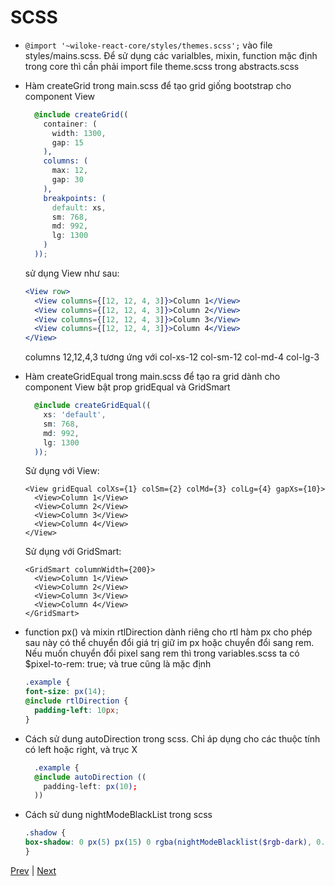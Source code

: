 [6]: ./css-modules.md
[8]: ../js/redux-saga.md

<!-- content -->

# SCSS

- `@import '~wiloke-react-core/styles/themes.scss';` vào file styles/mains.scss.
  Để sử dụng các varialbles, mixin, function mặc định trong core thì cần phải import file theme.scss trong abstracts.scss

- Hàm createGrid trong main.scss để tạo grid giống bootstrap cho component View

  ```SCSS
    @include createGrid((
      container: (
        width: 1300,
        gap: 15
      ),
      columns: (
        max: 12,
        gap: 30
      ),
      breakpoints: (
        default: xs,
        sm: 768,
        md: 992,
        lg: 1300
      )
    ));
  ```

  sử dụng View như sau:

  ```jsx
  <View row>
    <View columns={[12, 12, 4, 3]}>Column 1</View>
    <View columns={[12, 12, 4, 3]}>Column 2</View>
    <View columns={[12, 12, 4, 3]}>Column 3</View>
    <View columns={[12, 12, 4, 3]}>Column 4</View>
  </View>
  ```

  columns 12,12,4,3 tương ứng với col-xs-12 col-sm-12 col-md-4 col-lg-3

- Hàm createGridEqual trong main.scss để tạo ra grid dành cho component View bật prop gridEqual và GridSmart

  ```SCSS
    @include createGridEqual((
      xs: 'default',
      sm: 768,
      md: 992,
      lg: 1300
    ));
  ```

  Sử dụng với View:

  ```TSX
  <View gridEqual colXs={1} colSm={2} colMd={3} colLg={4} gapXs={10}>
    <View>Column 1</View>
    <View>Column 2</View>
    <View>Column 3</View>
    <View>Column 4</View>
  </View>
  ```

  Sử dụng với GridSmart:

  ```tsx
  <GridSmart columnWidth={200}>
    <View>Column 1</View>
    <View>Column 2</View>
    <View>Column 3</View>
    <View>Column 4</View>
  </GridSmart>
  ```

- function px() và mixin rtlDirection dành riêng cho rtl
  hàm px cho phép sau này có thể chuyển đổi giá trị giữ im px hoặc chuyển đổi sang rem. Nếu muốn chuyển đổi pixel sang rem thì trong variables.scss ta có \$pixel-to-rem: true; và true cũng là mặc định

  ```SCSS
  .example {
  font-size: px(14);
  @include rtlDirection {
    padding-left: 10px;
  }
  ```

- Cách sử dung autoDirection trong scss. Chỉ áp dụng cho các thuộc tính có left hoặc right, và trục X

  ```scss
    .example {
    @include autoDirection ((
      padding-left: px(10);
    ))
  ```

- Cách sử dung nightModeBlackList trong scss

  ```SCSS
  .shadow {
  box-shadow: 0 px(5) px(15) 0 rgba(nightModeBlacklist($rgb-dark), 0.10);
  }
  ```

<!-- end of content -->

[Prev][6] | [Next][8]

